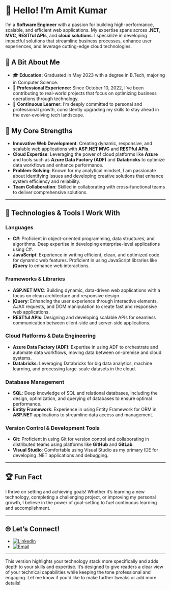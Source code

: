 # 👋 **Hello! I’m Amit Kumar**

I’m a **Software Engineer** with a passion for building high-performance, scalable, and efficient web applications. My expertise spans across **.NET**, **MVC**, **RESTful APIs**, and **cloud solutions**. I specialize in developing impactful solutions that streamline business processes, enhance user experiences, and leverage cutting-edge cloud technologies.

## 🌟 **A Bit About Me**

- 🎓 **Education:** Graduated in May 2023 with a degree in B.Tech, majoring in Computer Science.
- 💼 **Professional Experience:** Since October 10, 2022, I've been contributing to real-world projects that focus on optimizing business operations through technology.
- 🌱 **Continuous Learner:** I’m deeply committed to personal and professional growth, consistently upgrading my skills to stay ahead in the ever-evolving tech landscape.

## 🚀 **My Core Strengths**

- **Innovative Web Development**: Creating dynamic, responsive, and scalable web applications with **ASP.NET MVC** and **RESTful APIs**.
- **Cloud Expertise**: Leveraging the power of cloud platforms like **Azure** and tools such as **Azure Data Factory (ADF)** and **Databricks** to optimize data workflows and enhance performance.
- **Problem-Solving**: Known for my analytical mindset, I am passionate about identifying issues and developing creative solutions that enhance system efficiency and reliability.
- **Team Collaboration**: Skilled in collaborating with cross-functional teams to deliver comprehensive solutions.

---

## 🔧 **Technologies & Tools I Work With**

### **Languages**
- **C#**: Proficient in object-oriented programming, data structures, and algorithms. Deep expertise in developing enterprise-level applications using C#.
- **JavaScript**: Experience in writing efficient, clean, and optimized code for dynamic web features. Proficient in using JavaScript libraries like **jQuery** to enhance web interactions.

### **Frameworks & Libraries**
- **ASP.NET MVC**: Building dynamic, data-driven web applications with a focus on clean architecture and responsive design.
- **jQuery**: Enhancing the user experience through interactive elements, AJAX requests, and DOM manipulation to create fast and responsive web applications.
- **RESTful APIs**: Designing and developing scalable APIs for seamless communication between client-side and server-side applications.

### **Cloud Platforms & Data Engineering**
- **Azure Data Factory (ADF)**: Expertise in using ADF to orchestrate and automate data workflows, moving data between on-premise and cloud systems.
- **Databricks**: Leveraging Databricks for big data analytics, machine learning, and processing large-scale datasets in the cloud. 

### **Database Management**
- **SQL**: Deep knowledge of SQL and relational databases, including the design, optimization, and querying of databases to ensure optimal performance.
- **Entity Framework**: Experience in using Entity Framework for ORM in **ASP.NET** applications to streamline data access and management.

### **Version Control & Development Tools**
- **Git**: Proficient in using Git for version control and collaborating in distributed teams using platforms like **GitHub** and **GitLab**.
- **Visual Studio**: Comfortable using Visual Studio as my primary IDE for developing .NET applications and debugging.

---

## 🏆 **Fun Fact**

I thrive on setting and achieving goals! Whether it’s learning a new technology, completing a challenging project, or improving my personal growth, I believe in the power of goal-setting to fuel continuous learning and accomplishment.

---

## 🌐 **Let’s Connect!**

- [![LinkedIn](https://img.shields.io/badge/-LinkedIn-blue?style=flat-square&logo=linkedin&logoColor=white)](https://www.linkedin.com/in/amit-kumar-53157817b)
- [![Email](https://img.shields.io/badge/-Email-green?style=flat-square&logo=gmail&logoColor=white)](mailto:mramit4848@gmail.com)

---

This version highlights your technology stack more specifically and adds depth to your skills and expertise. It’s designed to give readers a clear view of your technical capabilities while keeping the tone professional and engaging. Let me know if you'd like to make further tweaks or add more details!
